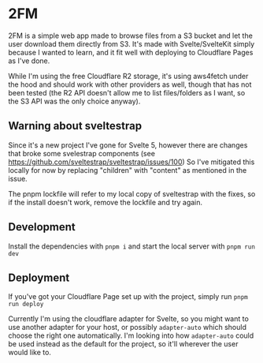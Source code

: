 # 2FM
2FM is a simple web app made to browse files from a S3 bucket and let the user download them directly from S3.
It's made with Svelte/SvelteKit simply because I wanted to learn, and it fit well with deploying to Cloudflare Pages as I've done.

While I'm using the free Cloudflare R2 storage, it's using aws4fetch under the hood and should work with other providers as well,
though that has not been tested (the R2 API doesn't allow me to list files/folders as I want, so the S3 API was the only choice anyway).

## Warning about sveltestrap
Since it's a new project I've gone for Svelte 5, however there are changes that broke some svelestrap components (see https://github.com/sveltestrap/sveltestrap/issues/100)
So I've mitigated this locally for now by replacing "children" with "content" as mentioned in the issue.

The pnpm lockfile will refer to my local copy of sveltestrap with the fixes, so if the install doesn't work, remove the lockfile and try again.

## Development
Install the dependencies with `pnpm i` and start the local server with `pnpm run dev`

## Deployment
If you've got your Cloudflare Page set up with the project, simply run `pnpm run deploy`

Currently I'm using the cloudflare adapter for Svelte, so you might want to use another adapter for your host,
or possibly `adapter-auto` which should choose the right one automatically. I'm looking into how `adapter-auto` could be used instead as the default for the project,
so it'll wherever the user would like to.
